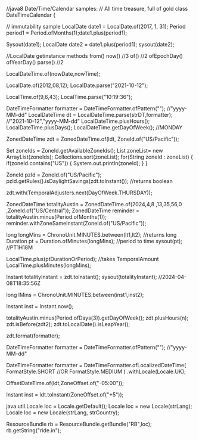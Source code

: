 //java8 Date/Time/Calendar samples:
// All time treasure, full of gold
class DateTimeCalendar {

// immutability sample
LocalDate date1 = LocalDate.of(2017, 1, 31);
Period period1 = Period.ofMonths(1);date1.plus(period1);

Sysout(date1);
LocalDate date2 = date1.plus(period1);
sysout(date2);

//LocalDate getinstance methods
from()
now() //3
of() //2
ofEpochDay()
ofYearDay()
parse() //2

LocalDateTime.of(nowDate,nowTime);

LocalDate.of(2012,08,12);
LocalDate.parse("2021-10-12");

LocalTime.of(9,6,43);
LocalTime.parse("10:19:36");

DateTimeFormatter formatter = DateTimeFormatter.ofPattern(""); //"yyyy-MM-dd"
LocalDateTime dt = LocalDateTime.parse(strDT,formatter); //"2021-10-12","yyyy-MM-dd"
LocalDateTime.plusHours();
LocalDateTime.plusDays();
LocalDateTime.getDayOfWeek(); //MONDAY

ZonedDateTime zdt = ZonedDateTime.of(ldt, ZoneId.of("US/Pacific"));

Set<String> zoneIds = ZoneId.getAvailableZoneIds();
List<String> zoneList= new ArrayList<String>(zoneIds);
Collections.sort(zoneList);
for(String zoneId : zoneList) {
	if(zoneId.contains("US")) {
		System.out.println(zoneId);
	}
}

ZoneId pzId = ZoneId.of("US/Pacific");
pzId.getRules().isDaylightSavings(zdt.toInstant()); //returns boolean

zdt.with(TemporalAdjusters.next(DayOfWeek.THURSDAY));

ZonedDateTime totalityAustin = ZonedDateTime.of(2024,4,8 ,13,35,56,0 ,ZoneId.of("US/Central"));
ZonedDateTime reminder = totalityAustin.minus(Period.ofMonths(1));
reminder.withZoneSameInstant(ZoneId.of("US/Pacific"));

long longMins = ChronoUnit.MINUTES.between(lt1,lt2); //returns long
Duration pt = Duration.ofMinutes(longMins); //period to time
sysout(pt); //PT1H18M

LocalTime.plus(ptDurationOrPeriod); //takes TemporalAmount
LocalTime.plusMinutes(longMins);

Instant totalityInstant = zdt.toInstant();
sysout(totalityInstant); //2024-04-08T18:35:56Z

long lMins = ChronoUnit.MINUTES.between(inst1,inst2);

Instant inst = Instant.now();

totalityAustin.minus(Period.ofDays(3)).getDayOfWeek();
zdt.plusHours(n);
zdt.isBefore(zdt2);
zdt.toLocalDate().isLeapYear();

zdt.format(formatter);

DateTimeFormatter formatter = DateTimeFormatter.ofPattern(""); //"yyyy-MM-dd"

DateTimeFormatter formatter = DateTimeFormatter.ofLocalizedDateTime(
FormatStyle.SHORT //OR FormatStyle.MEDIUM
)
.withLocale(Locale.UK);

OffsetDateTime.of(ldt,ZoneOffset.of("-05:00"));

Instant inst = ldt.toInstant(ZoneOffset.of("+5"));

java.util.Locale loc = Locale.getDefault();
Locale loc = new Locale(strLang);
Locale loc = new Locale(strLang, strCountry);

ResourceBundle rb = ResourceBundle.getBundle("RB",loc);
rb.getString("ride.in");
